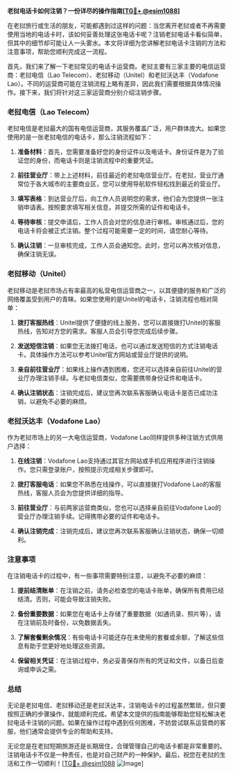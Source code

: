 **老挝电话卡如何注销？一份详尽的操作指南[[TG💪+ @esim1088](https://t.me/s/esim1088)]**

在老挝旅行或生活的朋友，可能都遇到过这样的问题：当您离开老挝或者不再需要使用当地的电话卡时，该如何妥善处理这张电话卡呢？注销老挝电话卡看似简单，但其中的细节却可能让人一头雾水。本文将详细为您讲解老挝电话卡注销的方法和注意事项，帮助您顺利完成这一流程。

首先，我们来了解一下老挝常见的电话卡运营商。老挝主要有三家主要的电信运营商：老挝电信（Lao Telecom）、老挝移动（Unitel）和老挝沃达丰（Vodafone Lao）。不同的运营商可能在注销流程上略有差异，因此我们需要根据具体情况操作。接下来，我们将针对这三家运营商分别介绍注销步骤。

### 老挝电信（Lao Telecom）

老挝电信是老挝最大的国有电信运营商，其服务覆盖广泛，用户群体庞大。如果您使用的是一张老挝电信的电话卡，那么注销流程如下：

1. **准备材料**：首先，您需要准备好您的身份证件以及电话卡。身份证件是为了验证您的身份，而电话卡则是注销流程中的重要凭证。
   
2. **前往营业厅**：带上上述材料，前往最近的老挝电信营业厅。在老挝，营业厅通常位于各大城市的主要商业区，您可以使用导航软件轻松找到最近的营业厅。

3. **填写表格**：到达营业厅后，向工作人员说明您的需求，他们会为您提供一张注销申请表。按照要求填写相关信息，并提交所需的证件和电话卡。

4. **等待审核**：提交申请后，工作人员会对您的信息进行审核。审核通过后，您的电话卡将会被正式注销。整个过程可能需要一定的时间，请您耐心等待。

5. **确认注销**：一旦审核完成，工作人员会通知您。此时，您可以再次核对信息，确保注销无误。

### 老挝移动（Unitel）

老挝移动是老挝市场占有率最高的私营电信运营商之一，以其便捷的服务和广泛的网络覆盖受到用户的青睐。如果您使用的是Unitel的电话卡，注销流程也相对简单：

1. **拨打客服热线**：Unitel提供了便捷的线上服务，您可以直接拨打Unitel的客服热线，告知对方您的需求。客服人员会引导您完成后续步骤。

2. **发送短信注销**：如果您无法拨打电话，也可以通过发送短信的方式注销电话卡。具体操作方法可以参考Unitel官方网站或营业厅提供的说明。

3. **亲自前往营业厅**：如果线上操作遇到困难，您还可以选择亲自前往Unitel的营业厅办理注销手续。与老挝电信类似，您需要携带身份证件和电话卡。

4. **确认注销状态**：注销完成后，建议您再次联系客服确认电话卡是否已成功注销，以避免不必要的麻烦。

### 老挝沃达丰（Vodafone Lao）

作为老挝市场上的另一大电信运营商，Vodafone Lao同样提供多种注销方式供用户选择：

1. **在线注销**：Vodafone Lao支持通过其官方网站或手机应用程序进行注销操作。您只需登录账户，按照提示完成相关步骤即可。

2. **拨打客服电话**：如果您不熟悉在线操作，可以直接拨打Vodafone Lao的客服热线，客服人员会为您提供详细的指导。

3. **前往营业厅**：与前两家运营商类似，您也可以选择亲自前往Vodafone Lao的营业厅办理注销手续。记得携带必要的证件和电话卡。

4. **确认注销完成**：注销完成后，建议您再次联系客服确认注销状态，确保一切顺利。

### 注意事项

在注销电话卡的过程中，有一些事项需要特别注意，以避免不必要的麻烦：

1. **提前结清账单**：在注销之前，请务必检查您的电话卡账单，确保所有费用已经结清。否则，可能会导致注销失败。

2. **备份重要数据**：如果您在电话卡上存储了重要数据（如通讯录、照片等），请在注销前及时备份，以免数据丢失。

3. **了解套餐剩余情况**：有些电话卡可能还存在未使用的套餐或余额，了解这些信息有助于您更好地处理这些资源。

4. **保留相关凭证**：在注销过程中，务必妥善保存所有的凭证和文件，以备日后查询或申诉之需。

### 总结

无论是老挝电信、老挝移动还是老挝沃达丰，注销电话卡的过程虽然繁琐，但只要按照正确的步骤操作，就能顺利完成。希望本文提供的指南能够帮助您轻松解决老挝电话卡注销的问题。如果在操作过程中遇到任何困难，不妨尝试联系运营商的客服，他们通常会提供专业的帮助和支持。

无论您是在老挝短期旅游还是长期居住，合理管理自己的电话卡都是非常重要的。注销电话卡不仅是一种责任，也是对自己财产的一种保护。最后，祝您在老挝的生活和工作一切顺利！[[TG💪+ @esim1088](https://t.me/s/esim1088) ![Image](https://i.postimg.cc/4NQfJmqS/Snipaste-2025-05-13-00-14-12.png)]